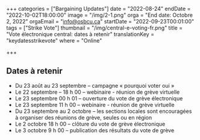 +++
categories = ["Bargaining Updates"]
date = "2022-08-24"
endDate = "2022-10-02T18:00:00"
image = "/img/2-1.png"
orga = "End date: Octobre 2, 2022"
orgaEmail = "info@osbcu.ca"
startDate = "2022-09-23T00:01:00"
tags = ["Strike Vote"]
thumbnail = "/img/central-e-voting-fr.png"
title = "Vote électronique central: dates à retenir"
translationKey = "keydatesstrikevote"
where = "Online"

+++

## Dates à retenir

- Du 23 août au 23 septembre – campagne « pourquoi voter oui »
- Le 22 septembre – 18 h 00 – webinaire - réunion de grève virtuelle
- Le 23 septembre 00 h 01 – ouverture du vote de grève électronique
- Le 23 septembre 11 h 00 – webinaire  - réunion de grève virtuelle
- Du 23 septembre au 2 octobre – les sections locales sont encouragées à organiser des réunions de grève, seules ou en région
- Le 2 octobre 18 h 00 – clôture du vote de grève électronique
- Le 3 octobre 9 h 00 – publication des résultats du vote de grève

